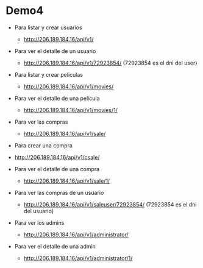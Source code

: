 # Demo4
- Para listar y crear usuarios
  - http://206.189.184.16/api/v1/
 
- Para ver el detalle de un usuario
  - http://206.189.184.16/api/v1/72923854/ (72923854 es el dni del user)

- Para listar y crear peliculas
  - http://206.189.184.16/api/v1/movies/

- Para ver el detalle de una película
  - http://206.189.184.16/api/v1/movies/1/

- Para ver las compras
  - http://206.189.184.16/api/v1/sale/

- Para crear una compra
 - http://206.189.184.16/api/v1/csale/
  
- Para ver el detalle de una compra
  - http://206.189.184.16/api/v1/sale/1/
  
- Para ver las compras de un usuario
  - http://206.189.184.16/api/v1/saleuser/72923854/ (72923854 es el dni del usuario)
  
- Para ver los admins
  - http://206.189.184.16/api/v1/administrator/
  
- Para ver el detalle de una admin
  - http://206.189.184.16/api/v1/administrator/1/
